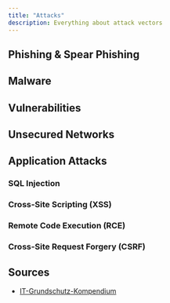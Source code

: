 ```yaml
---
title: "Attacks"
description: Everything about attack vectors
---
```


## Phishing & Spear Phishing

## Malware

## Vulnerabilities

## Unsecured Networks

## Application Attacks

### SQL Injection

### Cross-Site Scripting (XSS)

### Remote Code Execution (RCE)

### Cross-Site Request Forgery (CSRF)

## Sources

- [IT-Grundschutz-Kompendium][bsikomp]

[bsikomp]: https://www.bsi.bund.de/DE/Themen/Unternehmen-und-Organisationen/Standards-und-Zertifizierung/IT-Grundschutz/IT-Grundschutz-Kompendium/it-grundschutz-kompendium_node.html "BSI IT-Grundschutz-Kompendium"
